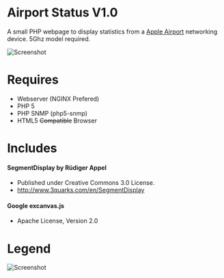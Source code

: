 Airport Status V1.0
=============

A small PHP webpage to display statistics from a [Apple Airport](https://www.apple.com/compare-wifi-models/) networking device. 5Ghz model required.

![Screenshot](http://i.imgur.com/lM6UfT3.png)

Requires
=============
* Webserver (NGINX Prefered)
* PHP 5
* PHP SNMP (php5-snmp)
* HTML5 ~~Compatible~~ Browser

Includes
=============
#### SegmentDisplay by Rüdiger Appel
* Published under Creative Commons 3.0 License.
* http://www.3quarks.com/en/SegmentDisplay

#### Google excanvas.js
* Apache License, Version 2.0
 
Legend
=============
![Screenshot](http://i.imgur.com/BfYmG9f.png)
